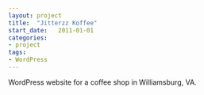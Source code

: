 ```yaml
---
layout: project
title:  "Jitterzz Koffee"
start_date:   2011-01-01
categories:
- project
tags:
- WordPress
---
```


WordPress website for a coffee shop in Williamsburg, VA.
